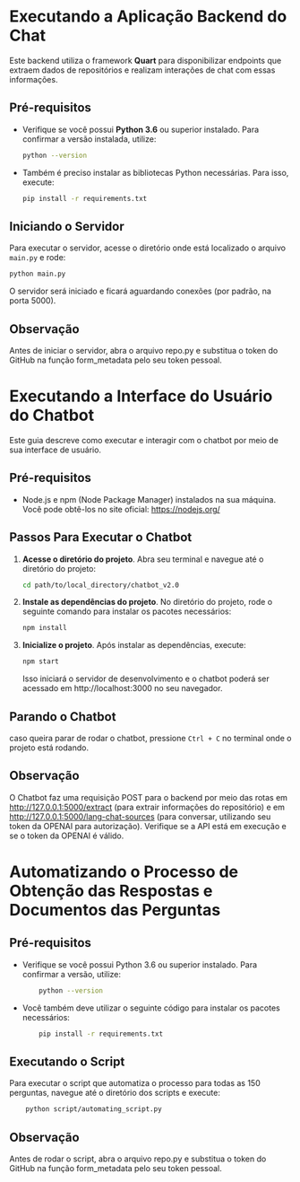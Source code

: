 # Executando a Aplicação Backend do Chat
Este backend utiliza o framework **Quart** para disponibilizar endpoints que extraem dados de repositórios e realizam interações de chat com essas informações.

## Pré-requisitos
- Verifique se você possui **Python 3.6** ou superior instalado. Para confirmar a versão instalada, utilize:

    ```bash
    python --version
    ```

- Também é preciso instalar as bibliotecas Python necessárias. Para isso, execute:

    ```bash
    pip install -r requirements.txt
    ```

## Iniciando o Servidor
Para executar o servidor, acesse o diretório onde está localizado o arquivo `main.py` e rode:

```bash
python main.py
```

O servidor será iniciado e ficará aguardando conexões (por padrão, na porta 5000).

## Observação
Antes de iniciar o servidor, abra o arquivo repo.py e substitua o token do GitHub na função form_metadata pelo seu token pessoal.

# Executando a Interface do Usuário do Chatbot

Este guia descreve como executar e interagir com o chatbot por meio de sua interface de usuário.

## Pré-requisitos

- Node.js e npm (Node Package Manager) instalados na sua máquina. Você pode obtê-los no site oficial: https://nodejs.org/

## Passos Para Executar o Chatbot

1. **Acesse o diretório do projeto**. Abra seu terminal e navegue até o diretório do projeto:

    ```bash
    cd path/to/local_directory/chatbot_v2.0
    ```

2. **Instale as dependências do projeto**. No diretório do projeto, rode o seguinte comando para instalar os pacotes necessários:

    ```bash
    npm install
    ```

3. **Inicialize o projeto**. Após instalar as dependências, execute:

    ```bash
    npm start
    ```

    Isso iniciará o servidor de desenvolvimento e o chatbot poderá ser acessado em http://localhost:3000 no seu navegador.

## Parando o Chatbot

caso queira parar de rodar o chatbot, pressione `Ctrl + C` no terminal onde o projeto está rodando.

## Observação

O Chatbot faz uma requisição POST para o backend por meio das rotas em http://127.0.0.1:5000/extract (para extrair informações do repositório) e em http://127.0.0.1:5000/lang-chat-sources (para conversar, utilizando seu token da OPENAI para autorização). Verifique se a API está em execução e se o token da OPENAI é válido.

# Automatizando o Processo de Obtenção das Respostas e Documentos das Perguntas
## Pré-requisitos
- Verifique se você possui Python 3.6 ou superior instalado. Para confirmar a versão, utilize:

    ```bash
        python --version
    ```

- Você também deve utilizar o seguinte código para instalar os pacotes necessários:

    ```bash
        pip install -r requirements.txt
    ```
## Executando o Script
Para executar o script que automatiza o processo para todas as 150 perguntas, navegue até o diretório dos scripts e execute:

```bash
    python script/automating_script.py
```

## Observação
Antes de rodar o script, abra o arquivo repo.py e substitua o token do GitHub na função form_metadata pelo seu token pessoal.
